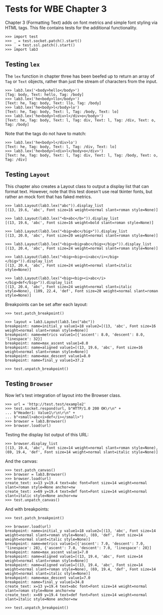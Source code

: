 Tests for WBE Chapter 3
=======================

Chapter 3 (Formatting Text) adds on font metrics and simple font styling via
HTML tags. This file contains tests for the additional functionality.

    >>> import test
    >>> _ = test.socket.patch().start()
    >>> _ = test.ssl.patch().start()
    >>> import lab3

Testing `lex`
-------------

The `lex` function in chapter three has been beefed up to return an array
of `Tag` or `Text` objects, rather than just the stream of characters from the
input.

    >>> lab3.lex('<body>hello</body>')
    [Tag: body, Text: hello, Tag: /body]
    >>> lab3.lex('he<body>llo</body>')
    [Text: he, Tag: body, Text: llo, Tag: /body]
    >>> lab3.lex('he<body>l</body>lo')
    [Text: he, Tag: body, Text: l, Tag: /body, Text: lo]
    >>> lab3.lex('he<body>l<div>l</div>o</body>')
    [Text: he, Tag: body, Text: l, Tag: div, Text: l, Tag: /div, Text: o, Tag: /body]

Note that the tags do not have to match:

    >>> lab3.lex('he<body>l</div>lo')
    [Text: he, Tag: body, Text: l, Tag: /div, Text: lo]
    >>> lab3.lex('he<body>l<div>l</body>o</div>')
    [Text: he, Tag: body, Text: l, Tag: div, Text: l, Tag: /body, Text: o, Tag: /div]

Testing `Layout`
----------------

This chapter also creates a Layout class to output a display list that can
format text. However, note that this test doesn't use real tkinter fonts, but
rather an mock font that has faked metrics.

    >>> lab3.Layout(lab3.lex("abc")).display_list
    [(13, 19.6, 'abc', Font size=16 weight=normal slant=roman style=None)]

    >>> lab3.Layout(lab3.lex("<b>abc</b>")).display_list
    [(13, 19.6, 'abc', Font size=16 weight=bold slant=roman style=None)]
    
    >>> lab3.Layout(lab3.lex("<big>abc</big>")).display_list
    [(13, 20.0, 'abc', Font size=20 weight=normal slant=roman style=None)]

    >>> lab3.Layout(lab3.lex("<big><big>abc</big></big>")).display_list
    [(13, 20.4, 'abc', Font size=24 weight=normal slant=roman style=None)]

    >>> lab3.Layout(lab3.lex("<big><big><i>abc</i></big></big>")).display_list
    [(13, 20.4, 'abc', Font size=24 weight=normal slant=italic style=None)]

    >>> lab3.Layout(lab3.lex("<big><big><i>abc</i></big>def</big>")).display_list
    [(13, 20.4, 'abc', Font size=24 weight=normal slant=italic style=None), (109, 22.4, 'def', Font size=20 weight=normal slant=roman style=None)]

Breakpoints can be set after each layout:

    >>> test.patch_breakpoint()

    >>> layout = lab3.Layout(lab3.lex("abc"))
    breakpoint: name=initial_y value1=18 value2=[(13, 'abc', Font size=16 weight=normal slant=roman style=None)]
    breakpoint: name=metrics value1=[{'ascent': 8.0, 'descent': 8.0, 'linespace': 32}]
    breakpoint: name=max_ascent value1=8.0
    breakpoint: name=aligned value1=[(13, 19.6, 'abc', Font size=16 weight=normal slant=roman style=None)]
    breakpoint: name=max_descent value1=8.0
    breakpoint: name=final_y value1=37.2
    
    >>> test.unpatch_breakpoint()

Testing `Browser`
-----------------

Now let's test integration of layout into the Browser class.

    >>> url = 'http://test.test/example2'
    >>> test.socket.respond(url, b"HTTP/1.0 200 OK\r\n" +
    ... b"Header1: Value1\r\n\r\n" +
    ... b"<small>abc<i>def</i></small>")
    >>> browser = lab3.Browser()
    >>> browser.load(url)

Testing the display list output of this URL:

    >>> browser.display_list
    [(13, 19.4, 'abc', Font size=14 weight=normal slant=roman style=None), (69, 19.4, 'def', Font size=14 weight=normal slant=italic style=None)]

And the canvas:

    >>> test.patch_canvas()
    >>> browser = lab3.Browser()
    >>> browser.load(url)
    create_text: x=13 y=19.4 text=abc font=Font size=14 weight=normal slant=roman style=None anchor=nw
    create_text: x=69 y=19.4 text=def font=Font size=14 weight=normal slant=italic style=None anchor=nw
    >>> test.unpatch_canvas()

And with breakpoints:

    >>> test.patch_breakpoint()

    >>> browser.load(url)
    breakpoint: name=initial_y value1=18 value2=[(13, 'abc', Font size=14 weight=normal slant=roman style=None), (69, 'def', Font size=14 weight=normal slant=italic style=None)]
    breakpoint: name=metrics value1=[{'ascent': 7.0, 'descent': 7.0, 'linespace': 28}, {'ascent': 7.0, 'descent': 7.0, 'linespace': 28}]
    breakpoint: name=max_ascent value1=7.0
    breakpoint: name=aligned value1=[(13, 19.4, 'abc', Font size=14 weight=normal slant=roman style=None)]
    breakpoint: name=aligned value1=[(13, 19.4, 'abc', Font size=14 weight=normal slant=roman style=None), (69, 19.4, 'def', Font size=14 weight=normal slant=italic style=None)]
    breakpoint: name=max_descent value1=7.0
    breakpoint: name=final_y value1=34.8
    create_text: x=13 y=19.4 text=abc font=Font size=14 weight=normal slant=roman style=None anchor=nw
    create_text: x=69 y=19.4 text=def font=Font size=14 weight=normal slant=italic style=None anchor=nw

    >>> test.unpatch_breakpoint()
